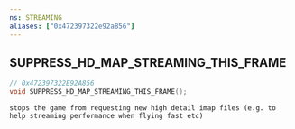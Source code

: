 ```yaml
---
ns: STREAMING
aliases: ["0x472397322e92a856"]
---
```

## SUPPRESS_HD_MAP_STREAMING_THIS_FRAME

```c
// 0x472397322E92A856
void SUPPRESS_HD_MAP_STREAMING_THIS_FRAME();
```

```
stops the game from requesting new high detail imap files (e.g. to help streaming performance when flying fast etc)
```
